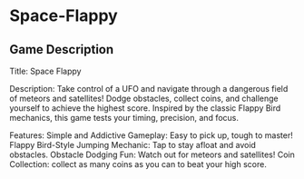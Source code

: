 # Space-Flappy
## Game Description
Title: Space Flappy

Description:
Take control of a UFO and navigate through a dangerous field of meteors and satellites! Dodge obstacles, collect coins, and challenge yourself to achieve the highest score. Inspired by the classic Flappy Bird mechanics, this game tests your timing, precision, and focus.

Features:
Simple and Addictive Gameplay: Easy to pick up, tough to master!
Flappy Bird-Style Jumping Mechanic: Tap to stay afloat and avoid obstacles.
Obstacle Dodging Fun: Watch out for meteors and satellites!
Coin Collection: collect as many coins as you can to beat your high score.
